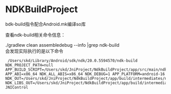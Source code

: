 # NDKBuildProject
bdk-build指令配合Android.mk编译so库

查看ndk-build相关命令信息：

./gradlew clean assembledebug --info |grep ndk-build  
会发现实际执行的是以下命令
```
 /Users/skd/Library/Android/sdk/ndk/20.0.5594570/ndk-build NDK_PROJECT_PATH=null APP_BUILD_SCRIPT=/Users/skd/JniProject/NdkBuildProject/app/src/main/ndkBuild/Android.mk APP_ABI=x86_64 NDK_ALL_ABIS=x86_64 NDK_DEBUG=1 APP_PLATFORM=android-16 NDK_OUT=/Users/skd/JniProject/NdkBuildProject/app/build/intermediates/ndkBuild/debug/obj NDK_LIBS_OUT=/Users/skd/JniProject/NdkBuildProject/app/build/intermediates/ndkBuild/debug/lib JNIControl

```
